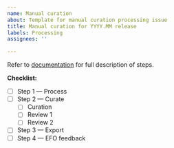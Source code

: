 ```yaml
---
name: Manual curation
about: Template for manual curation processing issue
title: Manual curation for YYYY.MM release
labels: Processing
assignees: ''

---
```


Refer to [documentation](https://github.com/EBIvariation/eva-opentargets/tree/master/docs/manual-curation) for full description of steps.

**Checklist:**
- [ ] Step 1 — Process
- [ ] Step 2 — Curate
    - [ ] Curation
    - [ ] Review 1
    - [ ] Review 2
- [ ] Step 3 — Export
- [ ] Step 4 — EFO feedback
